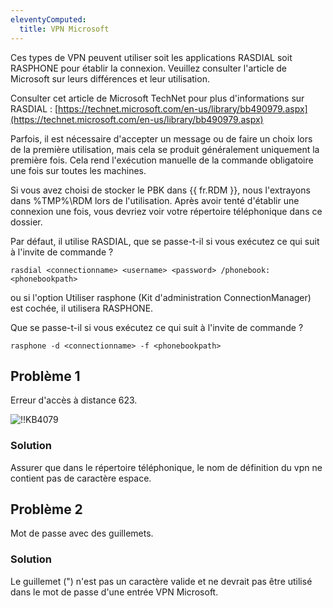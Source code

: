 ```yaml
---
eleventyComputed:
  title: VPN Microsoft
---
```

Ces types de VPN peuvent utiliser soit les applications RASDIAL soit RASPHONE pour établir la connexion. Veuillez consulter l'article de Microsoft sur leurs différences et leur utilisation.

Consulter cet article de Microsoft TechNet pour plus d'informations sur RASDIAL : [https://technet.microsoft.com/en-us/library/bb490979.aspx](https://technet.microsoft.com/en-us/library/bb490979.aspx)

Parfois, il est nécessaire d'accepter un message ou de faire un choix lors de la première utilisation, mais cela se produit généralement uniquement la première fois. Cela rend l'exécution manuelle de la commande obligatoire une fois sur toutes les machines.

Si vous avez choisi de stocker le PBK dans {{ fr.RDM }}, nous l'extrayons dans %TMP%\RDM lors de l'utilisation. Après avoir tenté d'établir une connexion une fois, vous devriez voir votre répertoire téléphonique dans ce dossier.

Par défaut, il utilise RASDIAL, que se passe-t-il si vous exécutez ce qui suit à l'invite de commande ?

`rasdial <connectionname> <username> <password> /phonebook:<phonebookpath>`

ou si l'option Utiliser rasphone (Kit d'administration ConnectionManager) est cochée, il utilisera RASPHONE.

Que se passe-t-il si vous exécutez ce qui suit à l'invite de commande ?

`rasphone -d <connectionname> -f <phonebookpath>`

## Problème 1
Erreur d'accès à distance 623.

![!!KB4079](https://cdnweb.devolutions.net/docs/docs_en_kb_KB4079.png)

### Solution
Assurer que dans le répertoire téléphonique, le nom de définition du vpn ne contient pas de caractère espace.

## Problème 2
Mot de passe avec des guillemets.

### Solution
Le guillemet (") n'est pas un caractère valide et ne devrait pas être utilisé dans le mot de passe d'une entrée VPN Microsoft.
